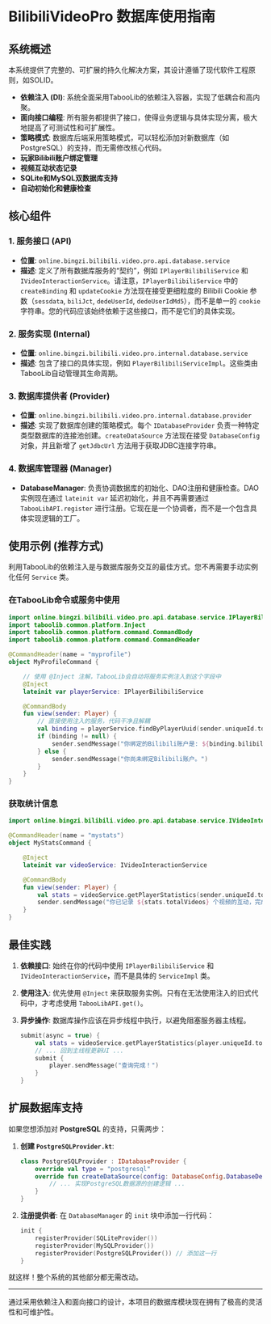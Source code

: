 # BilibiliVideoPro 数据库使用指南

## 系统概述

本系统提供了完整的、可扩展的持久化解决方案，其设计遵循了现代软件工程原则，如SOLID。

- **依赖注入 (DI)**: 系统全面采用TabooLib的依赖注入容器，实现了低耦合和高内聚。
- **面向接口编程**: 所有服务都提供了接口，使得业务逻辑与具体实现分离，极大地提高了可测试性和可扩展性。
- **策略模式**: 数据库后端采用策略模式，可以轻松添加对新数据库（如PostgreSQL）的支持，而无需修改核心代码。
- **玩家Bilibili账户绑定管理**
- **视频互动状态记录**
- **SQLite和MySQL双数据库支持**
- **自动初始化和健康检查**

## 核心组件

### 1. 服务接口 (API)
- **位置**: `online.bingzi.bilibili.video.pro.api.database.service`
- **描述**: 定义了所有数据库服务的“契约”，例如 `IPlayerBilibiliService` 和 `IVideoInteractionService`。请注意，`IPlayerBilibiliService` 中的 `createBinding` 和 `updateCookie` 方法现在接受更细粒度的 Bilibili Cookie 参数（`sessdata`, `biliJct`, `dedeUserId`, `dedeUserIdMd5`），而不是单一的 `cookie` 字符串。您的代码应该始终依赖于这些接口，而不是它们的具体实现。

### 2. 服务实现 (Internal)
- **位置**: `online.bingzi.bilibili.video.pro.internal.database.service`
- **描述**: 包含了接口的具体实现，例如 `PlayerBilibiliServiceImpl`。这些类由TabooLib自动管理其生命周期。

### 3. 数据库提供者 (Provider)
- **位置**: `online.bingzi.bilibili.video.pro.internal.database.provider`
- **描述**: 实现了数据库创建的策略模式。每个 `IDatabaseProvider` 负责一种特定类型数据库的连接池创建。`createDataSource` 方法现在接受 `DatabaseConfig` 对象，并且新增了 `getJdbcUrl` 方法用于获取JDBC连接字符串。

### 4. 数据库管理器 (Manager)
- **DatabaseManager**: 负责协调数据库的初始化、DAO注册和健康检查。DAO实例现在通过 `lateinit var` 延迟初始化，并且不再需要通过 `TabooLibAPI.register` 进行注册。它现在是一个协调者，而不是一个包含具体实现逻辑的工厂。

## 使用示例 (推荐方式)

利用TabooLib的依赖注入是与数据库服务交互的最佳方式。您不再需要手动实例化任何 `Service` 类。

### 在TabooLib命令或服务中使用

```kotlin
import online.bingzi.bilibili.video.pro.api.database.service.IPlayerBilibiliService
import taboolib.common.platform.Inject
import taboolib.common.platform.command.CommandBody
import taboolib.common.platform.command.CommandHeader

@CommandHeader(name = "myprofile")
object MyProfileCommand {

    // 使用 @Inject 注解，TabooLib会自动将服务实例注入到这个字段中
    @Inject
    lateinit var playerService: IPlayerBilibiliService

    @CommandBody
    fun view(sender: Player) {
        // 直接使用注入的服务，代码干净且解耦
        val binding = playerService.findByPlayerUuid(sender.uniqueId.toString())
        if (binding != null) {
            sender.sendMessage("你绑定的Bilibili账户是: ${binding.bilibiliUsername}")
        } else {
            sender.sendMessage("你尚未绑定Bilibili账户。")
        }
    }
}
```

### 获取统计信息

```kotlin
import online.bingzi.bilibili.video.pro.api.database.service.IVideoInteractionService

@CommandHeader(name = "mystats")
object MyStatsCommand {

    @Inject
    lateinit var videoService: IVideoInteractionService

    @CommandBody
    fun view(sender: Player) {
        val stats = videoService.getPlayerStatistics(sender.uniqueId.toString())
        sender.sendMessage("你已记录 ${stats.totalVideos} 个视频的互动，完成了 ${stats.tripleCompletedVideos} 次三连。")
    }
}
```

## 最佳实践

1.  **依赖接口**: 始终在你的代码中使用 `IPlayerBilibiliService` 和 `IVideoInteractionService`，而不是具体的 `ServiceImpl` 类。
2.  **使用注入**: 优先使用 `@Inject` 来获取服务实例。只有在无法使用注入的旧式代码中，才考虑使用 `TabooLibAPI.get()`。
3.  **异步操作**: 数据库操作应该在异步线程中执行，以避免阻塞服务器主线程。

    ```kotlin
    submit(async = true) {
        val stats = videoService.getPlayerStatistics(player.uniqueId.toString())
        // ... 回到主线程更新UI ...
        submit {
            player.sendMessage("查询完成！")
        }
    }
    ```

## 扩展数据库支持

如果您想添加对 **PostgreSQL** 的支持，只需两步：

1.  **创建 `PostgreSQLProvider.kt`**:

    ```kotlin
    class PostgreSQLProvider : IDatabaseProvider {
        override val type = "postgresql"
        override fun createDataSource(config: DatabaseConfig.DatabaseDetails): HikariDataSource {
            // ... 实现PostgreSQL数据源的创建逻辑 ...
        }
    }
    ```

2.  **注册提供者**:
    在 `DatabaseManager` 的 `init` 块中添加一行代码：

    ```kotlin
    init {
        registerProvider(SQLiteProvider())
        registerProvider(MySQLProvider())
        registerProvider(PostgreSQLProvider()) // 添加这一行
    }
    ```

就这样！整个系统的其他部分都无需改动。

---

通过采用依赖注入和面向接口的设计，本项目的数据库模块现在拥有了极高的灵活性和可维护性。